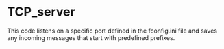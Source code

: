 # TCP_server
This code listens on a specific port defined in the fconfig.ini file and saves any incoming messages that start with predefined prefixes.
